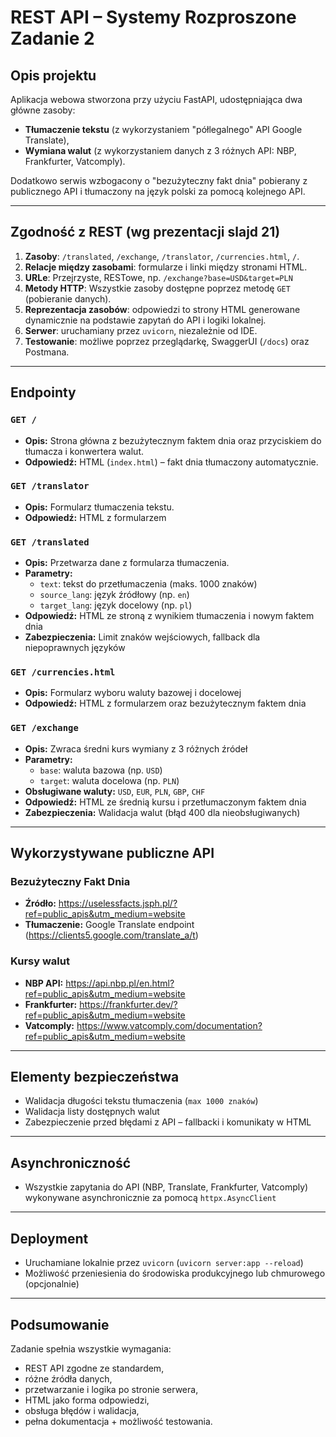 # REST API – Systemy Rozproszone Zadanie 2

## Opis projektu
Aplikacja webowa stworzona przy użyciu FastAPI, udostępniająca dwa główne zasoby:
- **Tłumaczenie tekstu** (z wykorzystaniem "półlegalnego" API Google Translate),
- **Wymiana walut** (z wykorzystaniem danych z 3 różnych API: NBP, Frankfurter, Vatcomply).

Dodatkowo serwis wzbogacony o "bezużyteczny fakt dnia" pobierany z publicznego API i tłumaczony na język polski
za pomocą kolejnego API.

---

## Zgodność z REST (wg prezentacji slajd 21)

1. **Zasoby**: `/translated`, `/exchange`, `/translator`, `/currencies.html`, `/`.
2. **Relacje między zasobami**: formularze i linki między stronami HTML.
3. **URLe**: Przejrzyste, RESTowe, np. `/exchange?base=USD&target=PLN`
4. **Metody HTTP**: Wszystkie zasoby dostępne poprzez metodę `GET` (pobieranie danych).
5. **Reprezentacja zasobów**: odpowiedzi to strony HTML generowane dynamicznie na podstawie zapytań do API i logiki lokalnej.
6. **Serwer**: uruchamiany przez `uvicorn`, niezależnie od IDE.
7. **Testowanie**: możliwe poprzez przeglądarkę, SwaggerUI (`/docs`) oraz Postmana.

---

## Endpointy

### `GET /`
- **Opis:** Strona główna z bezużytecznym faktem dnia oraz przyciskiem do tłumacza i konwertera walut.
- **Odpowiedź:** HTML (`index.html`) – fakt dnia tłumaczony automatycznie.

### `GET /translator`
- **Opis:** Formularz tłumaczenia tekstu.
- **Odpowiedź:** HTML z formularzem

### `GET /translated`
- **Opis:** Przetwarza dane z formularza tłumaczenia.
- **Parametry:**
  - `text`: tekst do przetłumaczenia (maks. 1000 znaków)
  - `source_lang`: język źródłowy (np. `en`)
  - `target_lang`: język docelowy (np. `pl`)
- **Odpowiedź:** HTML ze stroną z wynikiem tłumaczenia i nowym faktem dnia
- **Zabezpieczenia:** Limit znaków wejściowych, fallback dla niepoprawnych języków

### `GET /currencies.html`
- **Opis:** Formularz wyboru waluty bazowej i docelowej
- **Odpowiedź:** HTML z formularzem oraz bezużytecznym faktem dnia

### `GET /exchange`
- **Opis:** Zwraca średni kurs wymiany z 3 różnych źródeł
- **Parametry:**
  - `base`: waluta bazowa (np. `USD`)
  - `target`: waluta docelowa (np. `PLN`)
- **Obsługiwane waluty:** `USD`, `EUR`, `PLN`, `GBP`, `CHF`
- **Odpowiedź:** HTML ze średnią kursu i przetłumaczonym faktem dnia
- **Zabezpieczenia:** Walidacja walut (błąd 400 dla nieobsługiwanych)

---

## Wykorzystywane publiczne API

### Bezużyteczny Fakt Dnia
- **Źródło:** https://uselessfacts.jsph.pl/?ref=public_apis&utm_medium=website
- **Tłumaczenie:** Google Translate endpoint (https://clients5.google.com/translate_a/t)

### Kursy walut
- **NBP API:** https://api.nbp.pl/en.html?ref=public_apis&utm_medium=website
- **Frankfurter:** https://frankfurter.dev/?ref=public_apis&utm_medium=website
- **Vatcomply:** https://www.vatcomply.com/documentation?ref=public_apis&utm_medium=website

---


## Elementy bezpieczeństwa
- Walidacja długości tekstu tłumaczenia (`max 1000 znaków`)
- Walidacja listy dostępnych walut
- Zabezpieczenie przed błędami z API – fallbacki i komunikaty w HTML

---

## Asynchroniczność
- Wszystkie zapytania do API (NBP, Translate, Frankfurter, Vatcomply) wykonywane asynchronicznie za pomocą `httpx.AsyncClient`

---

## Deployment
- Uruchamiane lokalnie przez `uvicorn` (`uvicorn server:app --reload`)
- Możliwość przeniesienia do środowiska produkcyjnego lub chmurowego (opcjonalnie)

---

## Podsumowanie
Zadanie spełnia wszystkie wymagania:
- REST API zgodne ze standardem,
- różne źródła danych,
- przetwarzanie i logika po stronie serwera,
- HTML jako forma odpowiedzi,
- obsługa błędów i walidacja,
- pełna dokumentacja + możliwość testowania.


